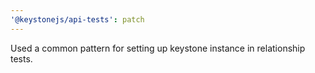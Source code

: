 ```yaml
---
'@keystonejs/api-tests': patch
---
```


Used a common pattern for setting up keystone instance in relationship tests.
